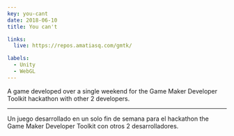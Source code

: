 ```yaml
---
key: you-cant
date: 2018-06-10
title: You can't

links:
  live: https://repos.amatiasq.com/gmtk/

labels:
  - Unity
  - WebGL
---
```


A game developed over a single weekend for the Game Maker Developer Toolkit hackathon with other 2 developers.

---

Un juego desarrollado en un solo fin de semana para el hackathon the Game Maker Developer Toolkit con otros 2 desarrolladores.
